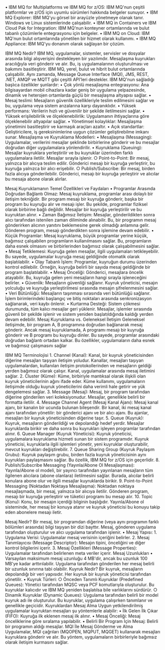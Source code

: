 • IBM MQ for Multiplatforms ve IBM MQ for z/OS: IBM MQ'nun çeşitli platformlar ve z/OS için uyumlu sürümleri hakkında belgeler sunuyor.
• IBM MQ Explorer: IBM MQ'yu görsel bir arayüzle yönetmeye olanak tanır. Windows ve Linux sistemlerinde çalışabilir.
• IBM MQ in Containers ve IBM Cloud Pak for Integration: IBM MQ'nun konteyner ortamlarında ve bulut tabanlı çözümlerle entegrasyonu için belgeler.
• IBM MQ on Cloud: IBM MQ'nun bulut ortamlarında yönetilen bir hizmet olarak kullanımı.
• IBM MQ Appliance: IBM MQ'yu donanım olarak sağlayan bir çözüm.

IBM MQ Nedir?
IBM MQ, uygulamalar, sistemler, servisler ve dosyalar arasında bilgi alışverişini destekleyen bir yazılımdır. Mesajlaşma kuyrukları aracılığıyla veri gönderir ve alır. Bu, iş uygulamalarının oluşturulması ve bakımını basitleştirir. IBM MQ, yerel, bulut ve hibrit bulut ortamlarında çalışabilir. Aynı zamanda, Message Queue Interface (MQI), JMS, REST, .NET, AMQP ve MQTT gibi çeşitli API'leri destekler.
IBM MQ'nun sağladığı başlıca özellikler şunlardır:
	• Çok yönlü mesajlaşma entegrasyonu: Ana bilgisayardan mobil cihazlara kadar geniş bir uygulama yelpazesinde, dinamik ve heterojen ortamlarda güçlü bir mesajlaşma altyapısı sağlar.
	• Mesaj teslimi: Mesajların güvenlik özellikleriyle teslim edilmesini sağlar ve bu, uygulama veya sistem arızalarına karşı dayanıklıdır.
	• Yüksek performans: Verilerin hızlı ve güvenilir bir şekilde iletilmesini sağlar.
	• Yüksek erişilebilirlik ve ölçeklenebilirlik: Uygulamanın ihtiyaçlarına göre ölçeklenebilir altyapılar sağlar.
	• Yönetimsel kolaylıklar: Mesajlaşma yönetimini basitleştirir ve karmaşık araçları azaltır.
	• Açık standartlar: Geliştiricilere, iş gereksinimlerine uygun çözümler geliştirebilme imkanı sunar.
Mesajlaşma ve Kuyruklama Modelleri:
	• Mesajlaşma (Messaging): Uygulamalar, verilerini mesajlar şeklinde birbirlerine gönderir ve bu mesajlar doğrudan diğer uygulamalara yönlendirilir.
	• Kuyruklama (Queuing): Mesajlar kuyruklara yerleştirilir ve bu kuyruklar üzerinden farklı uygulamalara iletilir. Mesajlar sırayla işlenir.
		○ Point-to-Point: Bir mesaj, yalnızca bir alıcıya teslim edilir. Gönderici mesajı bir kuyruğa yerleştirir, bu kuyruğa yalnızca bir alıcı erişebilir.
		○ Publish/Subscribe: Bir mesaj, birden fazla alıcıya gönderilebilir. Gönderici, mesajı bir kuyruğa yerleştirir ve alıcılar bu mesaja abone olarak alırlar.

Mesaj Kuyruklamanın Temel Özellikleri ve Faydaları
	• Programlar Arasında Doğrudan Bağlantı Olmaz:Mesaj kuyruklama, programlar arası dolaylı bir iletişim tekniğidir. Bir program mesajı bir kuyruğa gönderir, başka bir program bu kuyruğu alır ve mesajı işler. Bu şekilde, programlar fiziksel olarak birbirine bağlı değildir. Mesajlar bir kuyruğa yerleştirilir ve bu kuyruktan alınır.
	• Zaman Bağımsız İletişim:Mesajlar, gönderildikten sonra alıcı tarafından istenilen zaman diliminde alınabilir. Bu, bir programın mesaj gönderirken alıcının yanıtını beklemesine gerek olmadığı anlamına gelir. Gönderen program, mesajı gönderdikten sonra işlemine devam edebilir.
	• Küçük Programlar:Mesaj kuyruklama, büyük programlar yerine küçük, bağımsız çalışabilen programların kullanılmasını sağlar. Bu, programların daha esnek olmasını ve birbirlerinden bağımsız olarak çalışabilmesini sağlar.
	• Mesaj Tetiklemesi:Kuyruğa gelen mesajlar, ilgili uygulamaları tetikleyebilir. Bu sayede, uygulamalar kuyruğa mesaj geldiğinde otomatik olarak başlatılabilir.
	• Olay Tabanlı İşlem:Programlar, kuyruğun durumu üzerinden kontrol edilebilir. Örneğin, kuyruğa belirli bir sayıda mesaj geldiğinde bir program başlatılabilir.
	• Mesaj Önceliği:Gönderici, mesajlara öncelik atayabilir. Bu, kuyruğa gelen yeni mesajların hangi sırayla işleneceğini belirler.
	• Güvenlik:Mesajların güvenliği sağlanır. Kuyruk yöneticisi, mesajın yolculuğu ve kuyruğa yerleştirilmesi sırasında mesajın şifrelenmesini sağlar.
	• Veri Bütünlüğü:Mesajların taşınması sırasında veri bütünlüğü sağlanır. İşlem birimlerindeki başlangıç ve bitiş noktaları arasında senkronizasyon sağlanarak, veri kaybı önlenir.
	• Kurtarma Desteği:Sistem çökmesi durumunda, tüm kalıcı mesajlar geri yüklenir. Mesajlar, işlemler sırasında güvenli bir şekilde işlenir ve sistem yeniden başlatıldığında kaldığı yerden devam edebilir.
Mesaj Kuyruklama vs. Geleneksel İletişim
Geleneksel iletişimde, bir program A, B programına doğrudan bağlanarak mesaj gönderir. Ancak mesaj kuyruklamada, A programı mesajı bir kuyruğa gönderir ve B programı bu kuyruğu dinler. Bu sayede, programlar arasındaki doğrudan bağlantı ortadan kalkar.
Bu özellikler, uygulamaların daha esnek ve bağımsız çalışmasını sağlar


IBM MQ Terminolojisi
	1. Channel (Kanal):Kanal, bir kuyruk yöneticisinden diğerine mesajları taşıyan iletişim yoludur. Kanallar, mesajları taşıyan uygulamalardan, kullanılan iletişim protokollerinden ve mesajların geldiği yerden bağımsız olarak çalışır. Kanal, uygulamalar arasında mesaj iletimini sağlar.
	2. Cluster (Küme):Küme, birbiriyle mantıksal olarak ilişkili olan kuyruk yöneticilerinin ağını ifade eder. Küme kullanımı, uygulamaların iletişimde olduğu kuyruk yöneticilerini daha verimli hale getirir ve yük dengelemesi sağlar.
	3. Message (Mesaj):Mesaj, bir program tarafından diğerine gönderilen veri koleksiyonudur. Mesajlar, genellikle belirli bir formatta iletilir.
	4. Message Channel Agent (Mesaj Kanal Ajanı):Mesaj kanal ajanı, bir kanalın bir ucunda bulunan bileşendir. Bir kanal, iki mesaj kanal ajanı tarafından yönetilir: bir gönderici ajanı ve bir alıcı ajanı. Bu ajanlar, mesajları bir kuyruk yöneticisinden diğerine taşır.
	5. Queue (Kuyruk):Kuyruk, mesajların gönderildiği ve depolandığı hedef yerdir. Mesajlar kuyruklarda birikir ve daha sonra bu kuyrukları işleyen programlar tarafından alınır.
	6. Queue Manager (Kuyruk Yöneticisi):Kuyruk yöneticisi, uygulamalara kuyruklama hizmeti sunan bir sistem programıdır. Kuyruk yöneticisi, kuyruklarla ilgili işlemleri yönetir, yeni kuyruklar oluşturabilir, mevcut kuyrukları değiştirebilir.
	7. Queue Sharing Group (Kuyruk Paylaşım Grubu):Kuyruk paylaşım grubu, birden fazla kuyruk yöneticisinin aynı kuyrukları paylaşmasını sağlar. Bu özellik, IBM MQ for z/OS için geçerlidir.
	8. Publish/Subscribe Messaging (Yayınla/Abone Ol Mesajlaşması):Yayınla/Abone ol modeli, bir yayıncı tarafından yayınlanan mesajların tüm ilgilenen alıcılara (abone olanlara) iletilmesini sağlar. Burada, alıcılar belirli konulara abone olur ve ilgili mesajlar kuyruklarda birikir.
	9. Point-to-Point Messaging (Noktadan Noktaya Mesajlaşma):Noktadan noktaya mesajlaşmada, bir mesaj, yalnızca bir alıcıya iletilir. Gönderen program, mesajı bir kuyruğa yerleştirir ve tüketici programı bu mesajı alır.
	10. Topic (Konu):Konu, bir mesajın içerdiği bilginin başlığıdır. Yayınla/Abone ol sisteminde, her mesaj bir konuya atanır ve kuyruk yöneticisi bu konuyu takip eden abonelere mesajı iletir.

Mesaj Nedir?
Bir mesaj, bir programdan diğerine (veya aynı programın farklı bölümleri arasında) bilgi taşıyan bir dizi bayttır. Mesaj, gönderen uygulama tarafından oluşturulur ve alıcı uygulama tarafından işlenir.
	• Mesaj Yapısı:
		1. Uygulama Verisi: Uygulamalar mesaj verisinin içeriğini belirler.
		2. Mesaj Tanımlayıcısı (Message Descriptor): Mesajın tipini, önceliğini ve diğer kontrol bilgilerini içerir.
		3. Mesaj Özellikleri (Message Properties): Uygulamalar tarafından belirlenen meta veriler içerir.
Mesaj Uzunlukları
	• Varsayılan maksimum mesaj uzunluğu 4 MB'dir, ancak bu uzunluk 100 MB'ye kadar arttırılabilir. Uygulama tarafından gönderilen her mesaj belirli bir uzunluk sınırına tabi olabilir.
Kuyruk Nedir?
Bir kuyruk, mesajların depolandığı bir veri yapısıdır. Her kuyruk bir kuyruk yöneticisi tarafından yönetilir.
	• Kuyruk Türleri:
		○ Önceden Tanımlı Kuyruklar (Predefined Queues): Yönetici tarafından MQSC veya PCF komutlarıyla oluşturulur. Bu kuyruklar kalıcıdır ve IBM MQ yeniden başlatılsa bile varlıklarını sürdürür.
		○ Dinamik Kuyruklar (Dynamic Queues): Uygulama tarafından belirli bir model kuyruk adı ile oluşturulur. Bu kuyruklar, uygulama çalışırken tanımlanır ve genellikle geçicidir.
Kuyruklardan Mesaj Alma
Uygun yetkilendirilmiş uygulamalar kuyruktan mesajları şu yöntemlerle alabilir:
	• İlk Gelen İlk Çıkar (FIFO): Kuyruğa ilk eklenen mesaj ilk alınır.
	• Mesaj Önceliği: Mesaj önceliklerine göre sıralama yapılabilir.
	• Belirli Bir Program İçin Mesaj: Belirli bir programın aldığı mesajlar.
MQI İle Mesaj Gönderme ve Alma
Uygulamalar, MQI çağrıları (MQOPEN, MQPUT, MQGET) kullanarak mesajları kuyruklara gönderir ve alır. Bu yöntem, uygulamaların birbirleriyle bağımsız olarak iletişim kurmasını sağlar.






